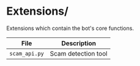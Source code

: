# Extensions/

Extensions which contain the bot's core functions.

| File          | Description         |
| ------------- | ------------------- |
| `scam_api.py` | Scam detection tool |

